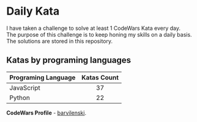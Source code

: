 # Daily Kata

I have taken a challenge to solve at least 1 CodeWars Kata every day.  
The purpose of this challenge is to keep honing my skills on a daily basis.  
The solutions are stored in this repository.

## Katas by programing languages

| Programing Language | Katas Count |
| ------------------- | :---------: |
| JavaScript          |          37 |
| Python              |          22 |


**CodeWars Profile** - [barvilenski](https://www.codewars.com/users/vbarv24).
